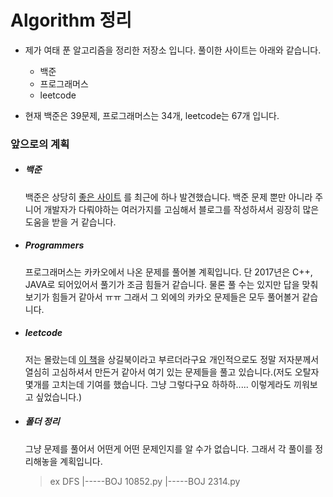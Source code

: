 # Algorithm 정리

* 제가 여태 푼 알고리즘을 정리한 저장소 입니다. 풀이한 사이트는 아래와 같습니다.
    * 백준
    * 프로그래머스
    * leetcode

* 현재 백준은 39문제, 프로그래머스는 34개, leetcode는 67개 입니다.

### 앞으로의 계획

* ##### 백준
    백준은 상당히 [좋은 사이트](https://covenant.tistory.com/224) 를 최근에 하나 발견했습니다. 백준 문제 뿐만 아니라 주니어 개발자가 다뤄야하는 여러가지를 고심해서 블로그를 작성하셔서 굉장히 많은 도움을 받을 거 같습니다.
    

* ##### Programmers
    프로그래머스는 카카오에서 나온 문제를 풀어볼 계획입니다. 단 2017년은 C++, JAVA로 되어있어서 풀기가 조금 힘들거 같습니다. 물론 풀 수는 있지만 답을 맞춰보기가 힘들거 같아서 ㅠㅠ 그래서 그 외에의 카카오 문제들은 모두 풀어볼거 같습니다.

* ##### leetcode
    저는 몰랐는데 [이 책](https://github.com/onlybooks/algorithm-interview)을 상길북이라고 부르더라구요 개인적으로도 정말 저자분께서 열심히 고심하셔서 만든거 같아서 여기 있는 문제들을 풀고 있습니다.(저도 오탈자 몇개를 고치는데 기여를 했습니다. 그냥 그렇다구요 하하하..... 이렇게라도 끼워보고 싶었습니다.)

* ##### 폴더 정리
    그냥 문제를 풀어서 어떤게 어떤 문제인지를 알 수가 없습니다. 그래서 각 풀이를 정리해놓을 계획입니다. 
    > ex DFS
          |-----BOJ 10852.py
          |-----BOJ 2314.py
          
                